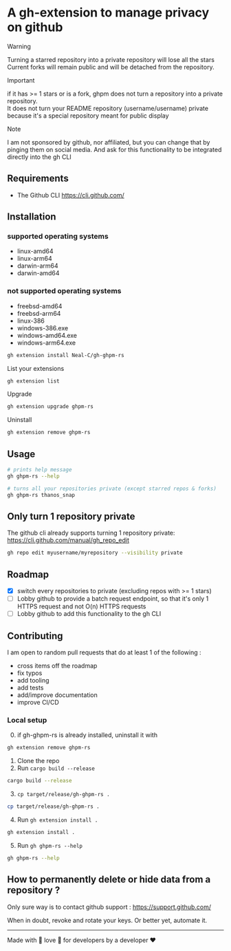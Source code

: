 # A gh-extension to manage privacy on github

> [!WARNING]
> Turning a starred repository into a private repository will lose all the stars  
> Current forks will remain public and will be detached from the repository.

> [!IMPORTANT]
> if it has >= 1 stars or is a fork, ghpm does not turn a repository into a private repository.  
> It does not turn your README repository (username/username) private because it's a special repository meant for public display

> [!NOTE]
> I am not sponsored by github, nor affiliated, but you can change that by pinging them on social media. And ask for this functionality to be integrated directly into the gh CLI

## Requirements 

- The Github CLI https://cli.github.com/

## Installation

### supported operating systems

- linux-amd64
- linux-arm64
- darwin-arm64
- darwin-amd64

### not supported operating systems

- freebsd-amd64
- freebsd-arm64
- linux-386
- windows-386.exe
- windows-amd64.exe
- windows-arm64.exe

```bash
gh extension install Neal-C/gh-ghpm-rs
```

List your extensions

```bash
gh extension list
```

Upgrade

```bash
gh extension upgrade ghpm-rs
```

Uninstall

```bash
gh extension remove ghpm-rs
```

## Usage

```bash
# prints help message
gh ghpm-rs --help
```

```bash
# turns all your repositories private (except starred repos & forks)
gh ghpm-rs thanos_snap
```

## Only turn 1 repository private

The github cli already supports turning 1 repository private: https://cli.github.com/manual/gh_repo_edit

```bash
gh repo edit myusername/myrepository --visibility private
```

## Roadmap

- [x] switch every repositories to private (excluding repos with >= 1 stars)
- [ ] Lobby github to provide a batch request endpoint, so that it's only 1 HTTPS request and not O(n) HTTPS requests
- [ ] Lobby github to add this functionality to the gh CLI

## Contributing

I am open to random pull requests that do at least 1 of the following :
- cross items off the roadmap
- fix typos
- add tooling
- add tests
- add/improve documentation
- improve CI/CD

### Local setup

0. if gh-ghpm-rs is already installed, uninstall it with 
```bash
gh extension remove ghpm-rs
```
1. Clone the repo
2. Run `cargo build --release`
```bash
cargo build --release
```
3. ```cp target/release/gh-ghpm-rs .```
```bash
cp target/release/gh-ghpm-rs .
```
4. Run `gh extension install .`
```bash
gh extension install .
```
5. Run `gh ghpm-rs --help`
```bash
gh ghpm-rs --help
```

## How to permanently delete or hide data from a repository ?

Only sure way is to contact github support : https://support.github.com/

When in doubt, revoke and rotate your keys. Or better yet, automate it.

---

Made with 💞 love 💞 for developers by a developer ❤️